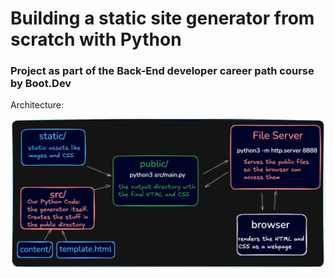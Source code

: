 # Building a static site generator from scratch with Python

### Project as part of the Back-End developer career path course by Boot.Dev


 Architecture:

![architecture](./architecture.png)
